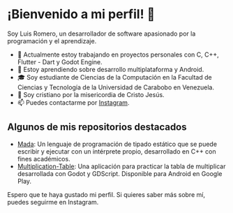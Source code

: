 # ¡Bienvenido a mi perfil! 👋

Soy Luis Romero, un desarrollador de software apasionado por la programación y el aprendizaje.

- 🔭 Actualmente estoy trabajando en proyectos personales con C, C++, Flutter - Dart y Godot Engine.
- 🌱 Estoy aprendiendo sobre desarrollo multiplataforma y Android.
- 🎓 Soy estudiante de Ciencias de la Computación en la Facultad de Ciencias y Tecnología de la Universidad de Carabobo en Venezuela.
- 🙏 Soy cristiano por la misericordia de Cristo Jesús.
- 📫 Puedes contactarme por [Instagram](https://www.instagram.com/llromerorr/).

## Algunos de mis repositorios destacados

- [Mada](https://github.com/llromerorr/mada): Un lenguaje de programación de tipado estático que se puede escribir y ejecutar con un intérprete propio, desarrollado en C++ con fines académicos.
- [Multiplication-Table](https://github.com/llromerorr/Multiplication-Table): Una aplicación para practicar la tabla de multiplicar desarrollada con Godot y GDScript. Disponible para Android en Google Play.

Espero que te haya gustado mi perfil. Si quieres saber más sobre mí, puedes seguirme en Instagram.
